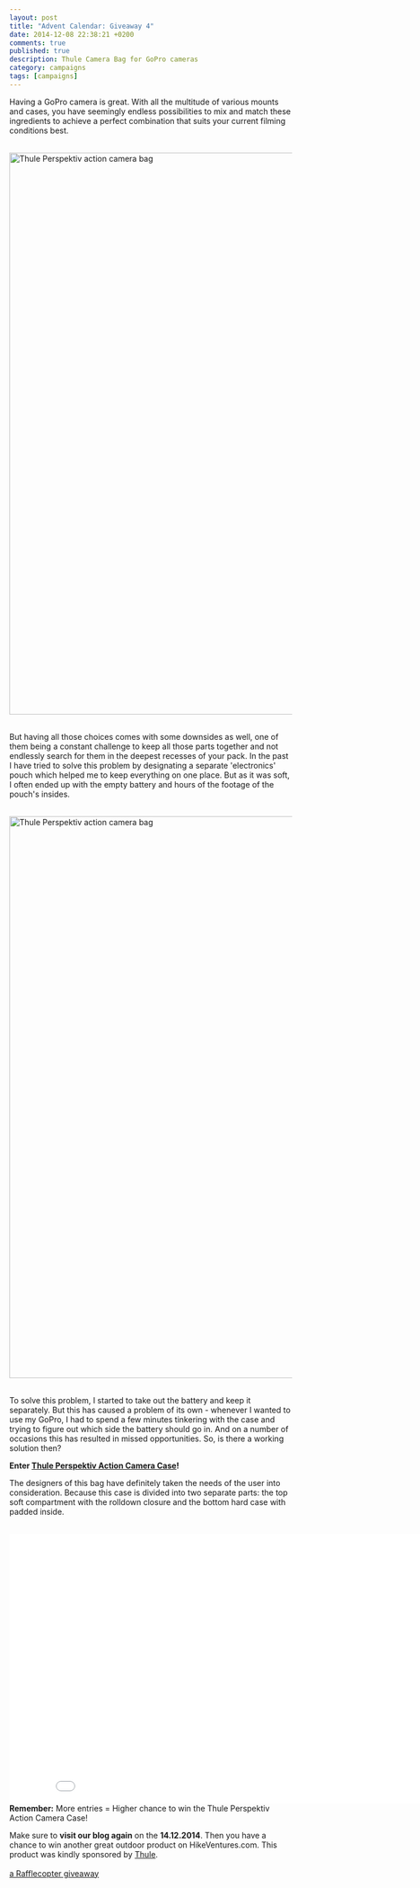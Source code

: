 ```yaml
---
layout: post
title: "Advent Calendar: Giveaway 4"
date: 2014-12-08 22:38:21 +0200
comments: true
published: true
description: Thule Camera Bag for GoPro cameras
category: campaigns
tags: [campaigns]
---
```

Having a GoPro camera is great. With all the multitude of various mounts and cases, you have seemingly endless possibilities to mix and match these ingredients to achieve a perfect combination that  suits your current filming conditions best. <br><br>

<a href="https://www.flickr.com/photos/90204224@N07/15952674596" title="Thule Perspektiv action camera bag"><img src="https://farm8.staticflickr.com/7490/15952674596_d347bf8586_o.jpg" width="1000" height="1000" alt="Thule Perspektiv action camera bag"></a><!--more--><br><br>

But having all those choices comes with some downsides as well, one of them being a constant challenge to keep all those parts together and not endlessly search for them in the deepest recesses of your pack. In the past I have tried to solve this problem by designating a separate 'electronics' pouch which helped me to keep everything on one place. But as it was soft, I often ended up with the empty battery and hours of the footage of the pouch's insides. <br><br>

<a href="https://www.flickr.com/photos/90204224@N07/15792440089" title="Thule Perspektiv action camera bag"><img src="https://farm8.staticflickr.com/7506/15792440089_4f916edd4d_o.jpg" width="1000" height="1000" alt="Thule Perspektiv action camera bag"></a><br><br>

To solve this problem, I started to take out the battery and keep it separately. But this has caused a problem of its own - whenever I wanted to use my GoPro, I had to spend a few minutes tinkering with the case and trying to figure out which side the battery should go in. And on a number of occasions this has resulted in missed opportunities. So, is there a working solution then?

<strong>Enter [Thule Perspektiv Action Camera Case](http://www.thule.com/en/fi/products/sleeves-and-cases/camera-bags-and-cases/camera-action-cases/thule-perspektiv-action-camera-case-_-tl_85854227933_v2)!</strong>

The designers of this bag have definitely taken the needs of the user into consideration. Because this case is divided into two separate parts: the top soft compartment with the rolldown closure and the bottom hard case with padded inside.
<br><br>
<iframe width="853" height="480" src="//www.youtube.com/embed/oAVY3som0cA" frameborder="0" allowfullscreen></iframe>
<br>
<strong>Remember:</strong> More entries = Higher chance to win the Thule Perspektiv Action Camera Case!

Make sure to <strong>visit our blog again</strong> on the <strong>14.12.2014</strong>. Then you have a chance to win another great outdoor product on HikeVentures.com. This product was kindly sponsored by <a href="http://www.thule.com" target="_blank">Thule</a>.
<br><br>
<a class="rcptr" href="http://www.rafflecopter.com/rafl/display/9698c3705/" rel="nofollow" data-raflid="9698c3705" data-theme="classic" data-template="547383d1349ca46723745c71" id="rcwidget_iriogtau">a Rafflecopter giveaway</a>
<script src="//widget-prime.rafflecopter.com/launch.js"></script>
